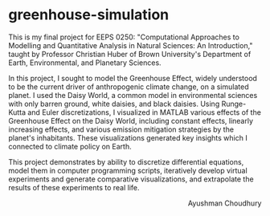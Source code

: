 # greenhouse-simulation

This is my final project for EEPS 0250: "Computational Approaches to Modelling and Quantitative Analysis in Natural Sciences: An Introduction," taught by Professor Christian Huber of Brown University's Department of Earth, Environmental, and Planetary Sciences.

In this project, I sought to model the Greenhouse Effect, widely understood to be the current driver of anthropogenic climate change, on a simulated planet. I used the Daisy World, a common model in environmental sciences with only barren ground, white daisies, and black daisies. Using Runge-Kutta and Euler discretizations, I visualized in MATLAB various effects of the Greenhouse Effect on the Daisy World, including constant effects, linearly increasing effects, and various emission mitigation strategies by the planet's inhabitants. These visualizations generated key insights which I connected to climate policy on Earth. 

This project demonstrates by ability to discretize differential equations, model them in computer programming scripts, iteratively develop virtual experiments and generate comparative visualizations, and extrapolate the results of these experiments to real life.


<div align="right"> Ayushman Choudhury </div>
